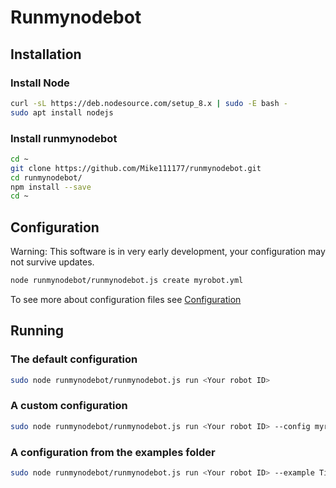 # Runmynodebot
## Installation
### Install Node
```bash
curl -sL https://deb.nodesource.com/setup_8.x | sudo -E bash -
sudo apt install nodejs
```
### Install runmynodebot
```bash
cd ~
git clone https://github.com/Mike111177/runmynodebot.git
cd runmynodebot/
npm install --save
cd ~
```
## Configuration
Warning: This software is in very early development, your configuration may not survive updates.
```bash
node runmynodebot/runmynodebot.js create myrobot.yml
```
To see more about configuration files see [Configuration](docs/Configuration.md)
## Running
### The default configuration
```bash
sudo node runmynodebot/runmynodebot.js run <Your robot ID>
```
### A custom configuration
```bash
sudo node runmynodebot/runmynodebot.js run <Your robot ID> --config myrobot.yml
```
### A configuration from the examples folder
```bash
sudo node runmynodebot/runmynodebot.js run <Your robot ID> --example Tiger
```